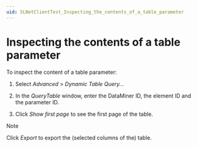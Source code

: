 ```yaml
---
uid: SLNetClientTest_Inspecting_the_contents_of_a_table_parameter
---
```


# Inspecting the contents of a table parameter

To inspect the content of a table parameter:

1. Select *Advanced* > *Dynamic Table Query…*

1. In the *QueryTable* window, enter the DataMiner ID, the element ID and the parameter ID.

1. Click *Show first page* to see the first page of the table.

> [!NOTE]
> Click *Export* to export the (selected columns of the) table.
